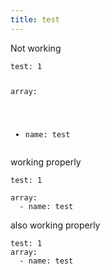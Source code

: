 ```yaml
---
title: test
---
```

<p>Not working</p>
<pre><code class="language-yaml">test: 1

array:
  - name: test
</code></pre>

<p>working properly</p>

<pre><code class="language-yaml">test: 1

array:
  - name: test
</code></pre>

<p>also working properly</p>
<pre><code class="language-yaml">test: 1
array:
  - name: test
</code></pre>
